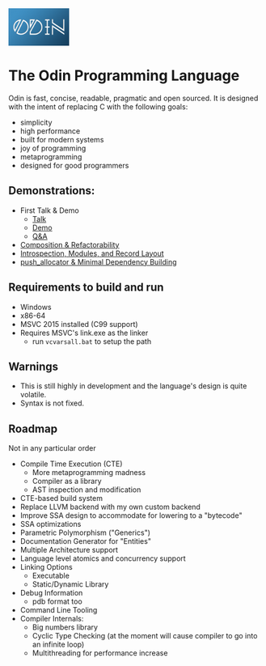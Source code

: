 <img src="logo-slim.png" alt="Odin logo" height="74">

# The Odin Programming Language

Odin is fast, concise, readable, pragmatic and open sourced. It is designed with the intent of replacing C with the following goals:
* simplicity
* high performance
* built for modern systems
* joy of programming
* metaprogramming
* designed for good programmers

## Demonstrations:
* First Talk & Demo
	- [Talk](https://youtu.be/TMCkT-uASaE?t=338)
	- [Demo](https://youtu.be/TMCkT-uASaE?t=1800)
	- [Q&A](https://youtu.be/TMCkT-uASaE?t=5749)
* [Composition & Refactorability](https://www.youtube.com/watch?v=n1wemZfcbXM)
* [Introspection, Modules, and Record Layout](https://www.youtube.com/watch?v=UFq8rhWhx4s)
* [push_allocator & Minimal Dependency Building](https://www.youtube.com/watch?v=f_LGVOAMb78)

## Requirements to build and run

* Windows
* x86-64
* MSVC 2015 installed (C99 support)
* Requires MSVC's link.exe as the linker
	- run `vcvarsall.bat` to setup the path

## Warnings

* This is still highly in development and the language's design is quite volatile.
* Syntax is not fixed.

## Roadmap

Not in any particular order

* Compile Time Execution (CTE)
	- More metaprogramming madness
	- Compiler as a library
	- AST inspection and modification
* CTE-based build system
* Replace LLVM backend with my own custom backend
* Improve SSA design to accommodate for lowering to a "bytecode"
* SSA optimizations
* Parametric Polymorphism ("Generics")
* Documentation Generator for "Entities"
* Multiple Architecture support
* Language level atomics and concurrency support
* Linking Options
	- Executable
	- Static/Dynamic Library
* Debug Information
	- pdb format too
* Command Line Tooling
* Compiler Internals:
	- Big numbers library
	- Cyclic Type Checking (at the moment will cause compiler to go into an infinite loop)
	- Multithreading for performance increase
